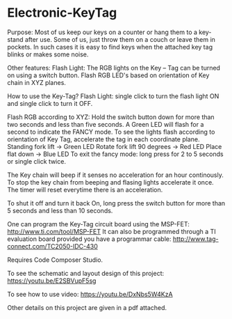 # Electronic-KeyTag
Purpose: Most of us keep our keys on a counter or hang them to a key-stand after use. Some of us, just throw them on a couch or leave them in pockets. In such cases it is easy to find keys when the attached key tag blinks or makes some noise.
 
 Other features: 
 Flash Light: The RGB lights on the Key – Tag can be turned on using a switch button.
 Flash RGB LED's based on orientation of Key chain in XYZ planes.
 
 How to use the Key-Tag?
 Flash Light: single click to turn the flash light ON and single click to turn it OFF.
 
 Flash RGB according to XYZ: Hold the switch button down for more than two seconds and less than five seconds. 
 A Green LED will flash for a second to indicate the FANCY mode. 
 To see the lights flash according to orientation of Key Tag, accelerate the tag in each coordinate plane. 
 Standing fork lift -> Green LED
 Rotate fork lift 90 degrees -> Red LED
 Place flat down -> Blue LED
 To exit the fancy mode: long press for 2 to 5 seconds or single click twice.
 
 The Key chain will beep if it senses no acceleration for an hour continously. To stop the key chain from beeping and flasing lights  accelerate it once. The timer will reset everytime there is an acceleration.
 
 To shut it off and turn it back On, long press the switch button for more than 5 seconds and less than 10 seconds.
 
 One can program the Key-Tag circuit board using the MSP-FET: http://www.ti.com/tool/MSP-FET
 It can also be programmed through a TI evaluation board provided you have a programmar cable: http://www.tag-connect.com/TC2050-IDC-430
 
 Requires Code Composer Studio. 
 
 To see the schematic and layout design of this project: https://youtu.be/E2SBVupF5sg
 
 To see how to use video: https://youtu.be/DxNbs5W4KzA
 
 Other details on this project are given in a pdf attached.

  

